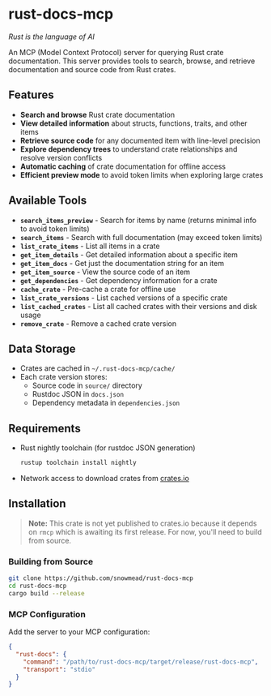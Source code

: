 # rust-docs-mcp

*Rust is the language of AI*

An MCP (Model Context Protocol) server for querying Rust crate documentation. This server provides tools to search, browse, and retrieve documentation and source code from Rust crates.

## Features

- **Search and browse** Rust crate documentation
- **View detailed information** about structs, functions, traits, and other items
- **Retrieve source code** for any documented item with line-level precision
- **Explore dependency trees** to understand crate relationships and resolve version conflicts
- **Automatic caching** of crate documentation for offline access
- **Efficient preview mode** to avoid token limits when exploring large crates

## Available Tools

- **`search_items_preview`** - Search for items by name (returns minimal info to avoid token limits)
- **`search_items`** - Search with full documentation (may exceed token limits)
- **`list_crate_items`** - List all items in a crate
- **`get_item_details`** - Get detailed information about a specific item
- **`get_item_docs`** - Get just the documentation string for an item
- **`get_item_source`** - View the source code of an item
- **`get_dependencies`** - Get dependency information for a crate
- **`cache_crate`** - Pre-cache a crate for offline use
- **`list_crate_versions`** - List cached versions of a specific crate
- **`list_cached_crates`** - List all cached crates with their versions and disk usage
- **`remove_crate`** - Remove a cached crate version

## Data Storage

- Crates are cached in `~/.rust-docs-mcp/cache/`
- Each crate version stores:
  - Source code in `source/` directory
  - Rustdoc JSON in `docs.json`
  - Dependency metadata in `dependencies.json`

## Requirements

- Rust nightly toolchain (for rustdoc JSON generation)

  ```bash
  rustup toolchain install nightly
  ```

- Network access to download crates from [crates.io](https://crates.io)

## Installation

> **Note:** This crate is not yet published to crates.io because it depends on `rmcp` which is awaiting its first release. For now, you'll need to build from source.

### Building from Source

```bash
git clone https://github.com/snowmead/rust-docs-mcp
cd rust-docs-mcp
cargo build --release
```

### MCP Configuration

Add the server to your MCP configuration:

```json
{
  "rust-docs": {
    "command": "/path/to/rust-docs-mcp/target/release/rust-docs-mcp",
    "transport": "stdio"
  }
}
```
